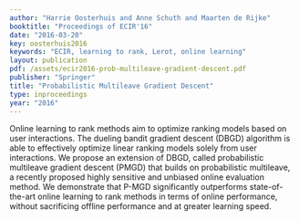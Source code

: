 ```yaml
---
author: "Harrie Oosterhuis and Anne Schuth and Maarten de Rijke"
booktitle: "Proceedings of ECIR'16"
date: "2016-03-20"
key: oosterhuis2016
keywords: "ECIR, learning to rank, Lerot, online learning"
layout: publication
pdf: /assets/ecir2016-prob-multileave-gradient-descent.pdf
publisher: "Springer"
title: "Probabilistic Multileave Gradient Descent"
type: inproceedings
year: "2016"
---
```


Online learning to rank methods aim to optimize ranking models based on user interactions. The dueling bandit gradient
descent (DBGD) algorithm is able to effectively optimize linear ranking models solely from user interactions. We propose
an extension of DBGD, called probabilistic multileave gradient descent (PMGD) that builds on probabilistic multileave, a
recently proposed highly sensitive and unbiased online evaluation method. We demonstrate that P-MGD significantly
outperforms state-of-the-art online learning to rank methods in terms of online performance, without sacrificing offline
performance and at greater learning speed.

